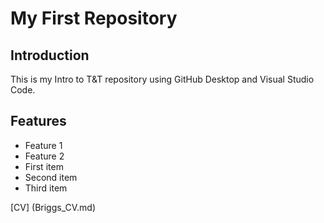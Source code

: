 # My First Repository
## Introduction
This is my Intro to T&T repository using GitHub Desktop and Visual Studio Code.
## Features
- Feature 1
- Feature 2
 - First item
- Second item
- Third item

[CV] (Briggs_CV.md)

